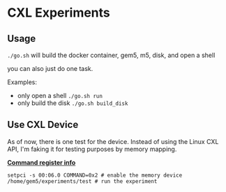 # CXL Experiments

## Usage

`./go.sh` will build the docker container, gem5, m5, disk, and open a shell

you can also just do one task.

Examples:
- only open a shell `./go.sh run`
- only build the disk `./go.sh build_disk`

## Use CXL Device

As of now, there is one test for the device. Instead of using the Linux CXL API, I'm faking it for testing purposes by memory mapping.

**[Command register info](https://wiki.osdev.org/PCI#Command_Register)**

```
setpci -s 00:06.0 COMMAND=0x2 # enable the memory device
/home/gem5/experiments/test # run the experiment
```
